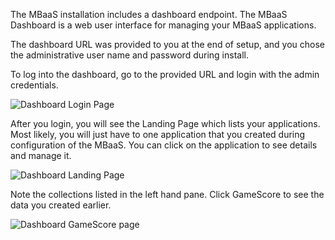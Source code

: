 
The MBaaS installation includes a dashboard endpoint.  The MBaaS Dashboard is a web user interface for managing your MBaaS applications.

The dashboard URL was provided to you at the end of setup, and you chose the administrative user name and password during install.

To log into the dashboard, go to the provided URL and login with the admin credentials.

![Dashboard Login Page](../dashboard-login-page.png)

After you login, you will see the Landing Page which lists your applications.  Most likely, you will just have to one application that you created during
configuration of the MBaaS.  You can click on the application to see details and manage it.

![Dashboard Landing Page](../dashboard-landing-page.png)

Note the collections listed in the left hand pane. Click GameScore to see the data you created earlier.

![Dashboard GameScore page](../dashboard-gamescore.png)
